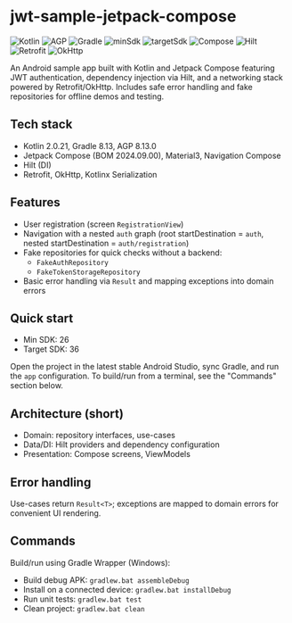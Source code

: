 # jwt-sample-jetpack-compose

<p align="left">
  <img alt="Kotlin" src="https://img.shields.io/badge/Kotlin-2.0.21-7F52FF?logo=kotlin&logoColor=white" />
  <img alt="AGP" src="https://img.shields.io/badge/AGP-8.13.0-3DDC84?logo=android&logoColor=white" />
  <img alt="Gradle" src="https://img.shields.io/badge/Gradle-8.13-02303A?logo=gradle&logoColor=white" />
  <img alt="minSdk" src="https://img.shields.io/badge/minSdk-26-blue" />
  <img alt="targetSdk" src="https://img.shields.io/badge/targetSdk-36-brightgreen" />
  <img alt="Compose" src="https://img.shields.io/badge/Compose-BOM_2024.09.00-4285F4?logo=jetpackcompose&logoColor=white" />
  <img alt="Hilt" src="https://img.shields.io/badge/Hilt-2.57.1-34A853?logo=android&logoColor=white" />
  <img alt="Retrofit" src="https://img.shields.io/badge/Retrofit-3.0.0-2E7D32" />
  <img alt="OkHttp" src="https://img.shields.io/badge/OkHttp-4.12.0-000000" />
</p>

An Android sample app built with Kotlin and Jetpack Compose featuring JWT authentication, dependency injection via Hilt, and a networking stack powered by Retrofit/OkHttp. Includes safe error handling and fake repositories for offline demos and testing.

## Tech stack
- Kotlin 2.0.21, Gradle 8.13, AGP 8.13.0
- Jetpack Compose (BOM 2024.09.00), Material3, Navigation Compose
- Hilt (DI)
- Retrofit, OkHttp, Kotlinx Serialization

## Features
- User registration (screen `RegistrationView`)
- Navigation with a nested `auth` graph (root startDestination = `auth`, nested startDestination = `auth/registration`)
- Fake repositories for quick checks without a backend:
  - `FakeAuthRepository`
  - `FakeTokenStorageRepository`
- Basic error handling via `Result` and mapping exceptions into domain errors

## Quick start
- Min SDK: 26
- Target SDK: 36

Open the project in the latest stable Android Studio, sync Gradle, and run the `app` configuration. To build/run from a terminal, see the "Commands" section below.

## Architecture (short)
- Domain: repository interfaces, use-cases
- Data/DI: Hilt providers and dependency configuration
- Presentation: Compose screens, ViewModels

## Error handling
Use-cases return `Result<T>`; exceptions are mapped to domain errors for convenient UI rendering.

## Commands
Build/run using Gradle Wrapper (Windows):
- Build debug APK: `gradlew.bat assembleDebug`
- Install on a connected device: `gradlew.bat installDebug`
- Run unit tests: `gradlew.bat test`
- Clean project: `gradlew.bat clean`
